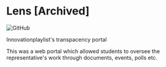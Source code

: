 # Lens [Archived]

![GitHub](https://img.shields.io/github/license/MatMasIt/lens)

Innovationplaylist's transpacency portal


This was a web portal which allowed students to oversee the representative's work through documents, events, polls etc.
